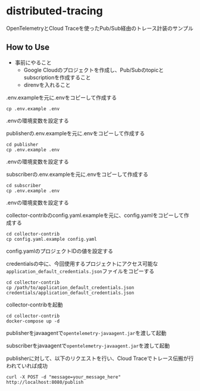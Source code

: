 # distributed-tracing
OpenTelemetryとCloud Traceを使ったPub/Sub経由のトレース計装のサンプル

## How to Use
- 事前にやること
  - Google Cloudのプロジェクトを作成し、Pub/Subのtopicとsubscriptionを作成すること
  - direnvを入れること


.env.exampleを元に.envをコピーして作成する
```
cp .env.example .env
```
.envの環境変数を設定する

publisherの.env.exampleを元に.envをコピーして作成する
```
cd publisher
cp .env.example .env
```
.envの環境変数を設定する

subscriberの.env.exampleを元に.envをコピーして作成する
```
cd subscriber
cp .env.example .env
```
.envの環境変数を設定する

collector-contribのconfig.yaml.exampleを元に、config.yamlをコピーして作成する
```
cd collector-contrib
cp config.yaml.example config.yaml
```
config.yamlのプロジェクトIDの値を設定する

credentialsの中に、今回使用するプロジェクトにアクセス可能な`application_default_credentials.json`ファイルをコピーする
```
cd collector-contrib
cp /path/to/application_default_credentials.json credentials/application_default_credentials.json
```

collector-contribを起動
```
cd collector-contrib
docker-compose up -d
```

publisherをjavaagentで`opentelemetry-javaagent.jar`を渡して起動

subscriberをjavaagentで`opentelemetry-javaagent.jar`を渡して起動

publisherに対して、以下のリクエストを行い、Cloud Traceでトレース伝搬が行われていれば成功
```
curl -X POST -d "message=your_message_here" http://localhost:8080/publish
```
